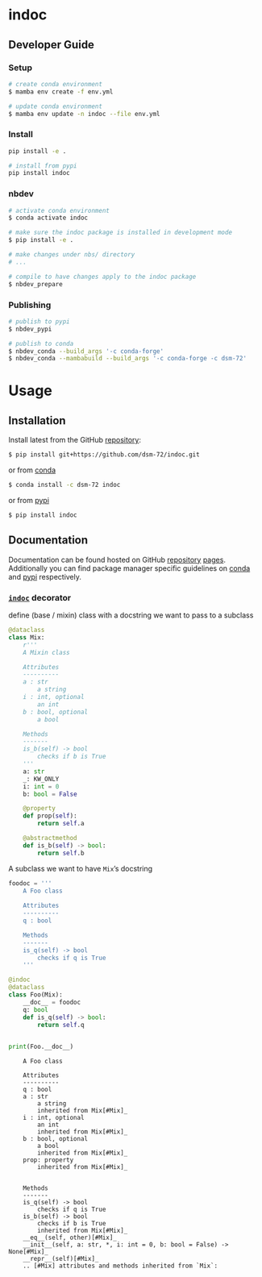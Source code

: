 # indoc

<!-- WARNING: THIS FILE WAS AUTOGENERATED! DO NOT EDIT! -->

## Developer Guide

### Setup

``` sh
# create conda environment
$ mamba env create -f env.yml

# update conda environment
$ mamba env update -n indoc --file env.yml
```

### Install

``` sh
pip install -e .

# install from pypi
pip install indoc
```

### nbdev

``` sh
# activate conda environment
$ conda activate indoc

# make sure the indoc package is installed in development mode
$ pip install -e .

# make changes under nbs/ directory
# ...

# compile to have changes apply to the indoc package
$ nbdev_prepare
```

### Publishing

``` sh
# publish to pypi
$ nbdev_pypi

# publish to conda
$ nbdev_conda --build_args '-c conda-forge'
$ nbdev_conda --mambabuild --build_args '-c conda-forge -c dsm-72'
```

# Usage

## Installation

Install latest from the GitHub
[repository](https://github.com/dsm-72/indoc):

``` sh
$ pip install git+https://github.com/dsm-72/indoc.git
```

or from [conda](https://anaconda.org/dsm-72/indoc)

``` sh
$ conda install -c dsm-72 indoc
```

or from [pypi](https://pypi.org/project/indoc/)

``` sh
$ pip install indoc
```

## Documentation

Documentation can be found hosted on GitHub
[repository](https://github.com/dsm-72/indoc)
[pages](https://dsm-72.github.io/indoc/). Additionally you can find
package manager specific guidelines on
[conda](https://anaconda.org/dsm-72/indoc) and
[pypi](https://pypi.org/project/indoc/) respectively.

### [`indoc`](https://dsm-72.github.io/indoc/indoc.html#indoc) decorator

define (base / mixin) class with a docstring we want to pass to a
subclass

``` python
@dataclass
class Mix:
    r'''
    A Mixin class

    Attributes
    ----------
    a : str
        a string
    i : int, optional
        an int
    b : bool, optional
        a bool

    Methods
    -------
    is_b(self) -> bool
        checks if b is True    
    '''
    a: str
    _: KW_ONLY
    i: int = 0
    b: bool = False

    @property
    def prop(self):
        return self.a

    @abstractmethod
    def is_b(self) -> bool:
        return self.b
```

A subclass we want to have `Mix`’s docstring

``` python
foodoc = '''
    A Foo class
    
    Attributes
    ----------
    q : bool

    Methods
    -------
    is_q(self) -> bool
        checks if q is True
    '''    

@indoc
@dataclass
class Foo(Mix):
    __doc__ = foodoc
    q: bool
    def is_q(self) -> bool:
        return self.q
    

print(Foo.__doc__)
```

        
        A Foo class
        
        Attributes
        ----------
        q : bool
        a : str
            a string
            inherited from Mix[#Mix]_
        i : int, optional
            an int
            inherited from Mix[#Mix]_
        b : bool, optional
            a bool
            inherited from Mix[#Mix]_
        prop: property
            inherited from Mix[#Mix]_


        Methods
        -------
        is_q(self) -> bool
            checks if q is True
        is_b(self) -> bool
            checks if b is True    
            inherited from Mix[#Mix]_
        __eq__(self, other)[#Mix]_
        __init__(self, a: str, *, i: int = 0, b: bool = False) -> None[#Mix]_
        __repr__(self)[#Mix]_
        .. [#Mix] attributes and methods inherited from `Mix`:
        
